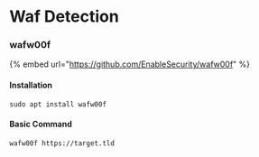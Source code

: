 # Waf Detection

### wafw00f

{% embed url="https://github.com/EnableSecurity/wafw00f" %}

#### Installation

```
sudo apt install wafw00f
```

#### Basic Command

```
wafw00f https://target.tld
```

